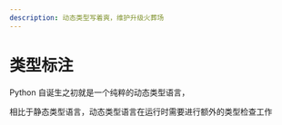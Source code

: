 ```yaml
---
description: 动态类型写着爽，维护升级火葬场
---
```


# 类型标注

Python 自诞生之初就是一个纯粹的动态类型语言，

相比于静态类型语言，动态类型语言在运行时需要进行额外的类型检查工作
